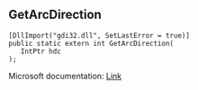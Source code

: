 ## GetArcDirection

```
[DllImport("gdi32.dll", SetLastError = true)]
public static extern int GetArcDirection(
   IntPtr hdc
);
```

Microsoft documentation: [Link](https://docs.microsoft.com/en-us/windows/win32/api/wingdi/nf-wingdi-getarcdirection)
